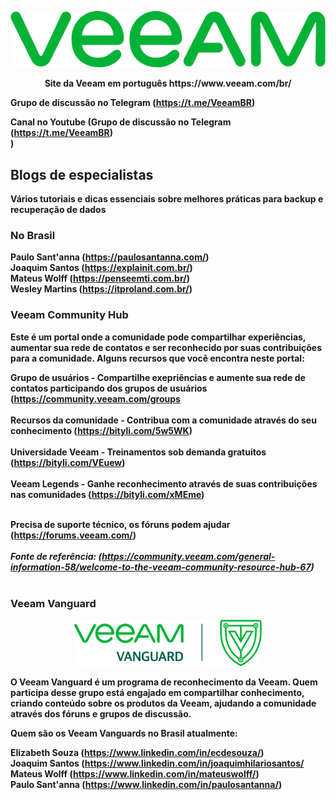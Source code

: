 
<p align="center">
   <img src="https://github.com/bethsouza/Veeam/blob/main/veeam.PNG">
</p>

<p align="center"><b>  Site da Veeam em português https://www.veeam.com/br/ </br>

**Grupo de discussão no Telegram** (https://t.me/VeeamBR) </br>

**Canal no Youtube** (**Grupo de discussão no Telegram** (https://t.me/VeeamBR) </br>) </br>

## Blogs de especialistas </br>

Vários tutoriais e dicas essenciais sobre melhores práticas para backup e recuperação de dados

### No Brasil </br>

Paulo Sant'anna (https://paulosantanna.com/) </br>
Joaquim Santos (https://explainit.com.br/) </br>
Mateus Wolff (https://penseemti.com.br/) </br>
Wesley Martins (https://itproland.com.br/) </br>

### Veeam Community Hub </br>

Este é um portal onde a comunidade pode compartilhar experiências, aumentar sua rede de contatos e ser reconhecido por suas contribuições para a comunidade.
Alguns recursos que você encontra neste portal:

**Grupo de usuários** - Compartilhe exepriências e aumente sua rede de contatos participando dos grupos de usuários (https://community.veeam.com/groups </br></br>
**Recursos da comunidade** - Contribua com a comunidade através do seu conhecimento (https://bityli.com/5w5WK)</br></br>
**Universidade Veeam** - Treinamentos sob demanda gratuitos (https://bityli.com/VEuew)</br></br>
**Veeam Legends** - Ganhe reconhecimento através de suas contribuições nas comunidades (https://bityli.com/xMEme)</br></br>

Precisa de suporte técnico, os fóruns podem ajudar (https://forums.veeam.com/)</br></br>
*Fonte de referência: (https://community.veeam.com/general-information-58/welcome-to-the-veeam-community-resource-hub-67)* </br></br>

### Veeam Vanguard </br>

<p align="center">
   <img src="https://github.com/bethsouza/Veeam/blob/main/veeam-vanguard-logo.png">
</p>

O Veeam Vanguard é um programa de reconhecimento da Veeam. Quem participa desse grupo está engajado em compartilhar conhecimento, criando conteúdo sobre os produtos da Veeam, ajudando a comunidade através dos fóruns e grupos de discussão. </br>

Quem são os Veeam Vanguards no Brasil atualmente:

Elizabeth Souza (https://www.linkedin.com/in/ecdesouza/) </br>
Joaquim Santos (https://www.linkedin.com/in/joaquimhilariosantos/ </br>
Mateus Wolff (https://www.linkedin.com/in/mateuswolff/) </br>
Paulo Sant'anna (https://www.linkedin.com/in/paulosantanna/) </br>


